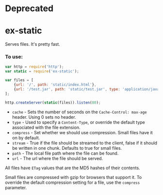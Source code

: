 # Deprecated

ex-static
=========

Serves files. It's pretty fast.

### To use:
```javascript
var http = require('http');
var static = require('ex-static');

var files = [
	{url: '/', path: 'static/index.html'},
	{url: '/test.jar', path: 'static/test.jar', type: 'application/java-archive', cache: 300000, compress: true}
];

http.createServer(static(files)).listen(80);
```

* `cache` - Sets the number of seconds on the `Cache-Control: max-age` header. Using 0 sets no header.
* `type`  - Used to specify a `Content-Type`, or override the default type associated with the file extension.
* `compress` - Set whether we should use compression. Small files have it on by default.
* `stream` - True if the file should be streamed to the client, false if it should be written in one chunk. Defaults to true for small files.
* `path` - The local file path where the file can be found.
* `url` - The url where the file should be served.


All files have `ETag` values that are the MD5 hashes of their contents.

Small files are compressed with gzip for browsers that support it. To override the default compression setting for a file, use the `compress` parameter.
